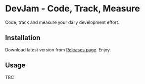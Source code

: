 # DevJam - Code, Track, Measure

Code, track and measure your daily development effort.


## Installation

Download latest version from [Releases page](../../releases/latest). Enjoy.

## Usage

TBC